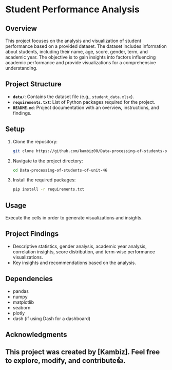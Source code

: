 # Student Performance Analysis

## Overview

This project focuses on the analysis and visualization of student performance based on a provided dataset. The dataset includes information about students, including their name, age, score, gender, term, and academic year. The objective is to gain insights into factors influencing academic performance and provide visualizations for a comprehensive understanding.

## Project Structure

- **`data/`**: Contains the dataset file (e.g., `student_data.xlsx`).
- **`requirements.txt`**: List of Python packages required for the project.
- **`README.md`**: Project documentation with an overview, instructions, and findings.

## Setup

1. Clone the repository:

   ```bash
   git clone https://github.com/kambiz00/Data-processing-of-students-of-unit-46.git
   ```

2. Navigate to the project directory:

   ```bash
   cd Data-processing-of-students-of-unit-46
   ```

3. Install the required packages:

   ```bash
   pip install -r requirements.txt
   ```

## Usage
 Execute the cells in order to generate visualizations and insights.



## Project Findings

- Descriptive statistics, gender analysis, academic year analysis, correlation insights, score distribution, and term-wise performance visualizations.
- Key insights and recommendations based on the analysis.

## Dependencies

- pandas
- numpy
- matplotlib
- seaborn
- plotly
- dash (if using Dash for a dashboard)

## Acknowledgments

This project was created by [Kambiz]. Feel free to explore, modify, and contribute👍.
---
